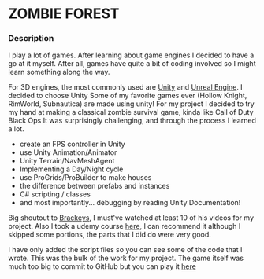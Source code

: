 # ZOMBIE FOREST 

### Description

I play a lot of games. After learning about game engines I decided to have a go at it myself.
After all, games have quite a bit of coding involved so I might learn something along the way.

For 3D engines, the most commonly used are [Unity](https://unity.com/) and [Unreal Engine](https://www.unrealengine.com/en-US/). I decided to choose Unity
Some of my favorite games ever (Hollow Knight, RimWorld, Subnautica) are made using unity! 
For my project I decided to try my hand at making a classical zombie survival game, kinda like Call of Duty Black Ops
It was surprisingly challenging, and through the process I learned a lot. 


- create an FPS controller in Unity
- use Unity Animation/Animator
- Unity Terrain/NavMeshAgent
- Implementing a Day/Night cycle
- use ProGrids/ProBuilder to make houses
- the difference between prefabs and instances
- C# scripting / classes
- and most importantly... debugging by reading Unity Documentation!


Big shoutout to [Brackeys](https://www.youtube.com/channel/UCYbK_tjZ2OrIZFBvU6CCMiA), I must've watched at least 10 of his videos for my project. 
Also I took a udemy course [here](https://www.udemy.com/course/unitycourse2/), I can recommend it although I skipped some portions, the parts that I did do were very good.


I have only added the script files so you can see some of the code that I wrote. This was the bulk of the work for my project. The game itself was much too big to commit to GitHub
but you can play it [here](https://reigenatk.itch.io/zombiez)

